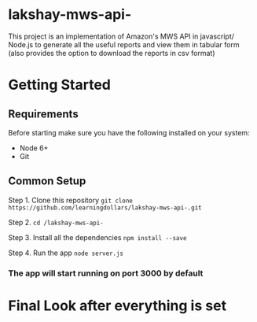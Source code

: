 # lakshay-mws-api-
This project is an implementation of Amazon's MWS API in javascript/ Node.js to generate all the useful reports and view them in tabular form (also provides the option to download the reports in csv format)

# Getting Started

## Requirements
Before starting make sure you have the following installed on your system: 
* Node 6+
* Git

## Common Setup
Step 1. Clone this repository
``` git clone https://github.com/learningdollars/lakshay-mws-api-.git ```

Step 2. ``` cd /lakshay-mws-api- ```

Step 3. Install all the dependencies
``` npm install --save ```

Step 4. Run the app 
``` node server.js ```

### The app will start running on port 3000 by default

# Final Look after everything is set
